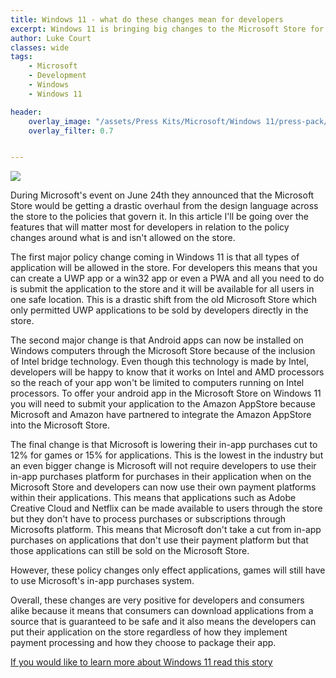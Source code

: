```yaml
---
title: Windows 11 - what do these changes mean for developers
excerpt: Windows 11 is bringing big changes to the Microsoft Store for developers... but they only apply to app developers.
author: Luke Court
classes: wide
tags:
    - Microsoft
    - Development
    - Windows
    - Windows 11

header:
    overlay_image: "/assets/Press Kits/Microsoft/Windows 11/press-pack/Windows 11 Brand Images/Hero Bloom + Logo.png"
    overlay_filter: 0.7


---
```


<img src="/assets/Press Kits/Microsoft/Windows 11/press-pack/Microsoft Store Images/Store_Image 2.png">

During Microsoft's event on June 24th they announced that the Microsoft Store would be getting a drastic overhaul from the design language across the store to the policies that govern it. In this article I'll be going over the features that will matter most for developers in relation to the policy changes around what is and isn't allowed on the store.

The first major policy change coming in Windows 11 is that all types of application will be allowed in the store. For developers this means that you can create a UWP app or a win32 app or even a PWA and all you need to do is submit the application to the store and it will be available for all users in one safe location. This is a drastic shift from the old Microsoft Store which only permitted UWP applications to be sold by developers directly in the store.

The second major change is that Android apps can now be installed on Windows computers through the Microsoft Store because of the inclusion of Intel bridge technology. Even though this technology is made by Intel, developers will be happy to know that it works on Intel and AMD processors so the reach of your app won't be limited to computers running on Intel processors. To offer your android app in the Microsoft Store on Windows 11 you will need to submit your application to the Amazon AppStore because Microsoft and Amazon have partnered to integrate the Amazon AppStore into the Microsoft Store.

The final change is that Microsoft is lowering their in-app purchases cut to 12% for games or 15% for applications. This is the lowest in the industry but an even bigger change is Microsoft will not require developers to use their in-app purchases platform for purchases in their application when on the Microsoft Store and developers can now use their own payment platforms within their applications. This means that applications such as Adobe Creative Cloud and Netflix can be made available to users through the store but they don't have to process purchases or subscriptions through Microsofts platform. This means that Microsoft don't take a cut from in-app purchases on applications that don't use their payment platform but that those applications can still be sold on the Microsoft Store.

However, these policy changes only effect applications, games will still have to use Microsoft's in-app purchases system.

Overall, these changes are very positive for developers and consumers alike because it means that consumers can download applications from a source that is guaranteed to be safe and it also means the developers can put their application on the store regardless of how they implement payment processing and how they choose to package their app.

[If you would like to learn more about Windows 11 read this story](https://news.dynamicdigitalworld.co.uk/2021/06/24/Windows11Reveal.html)
